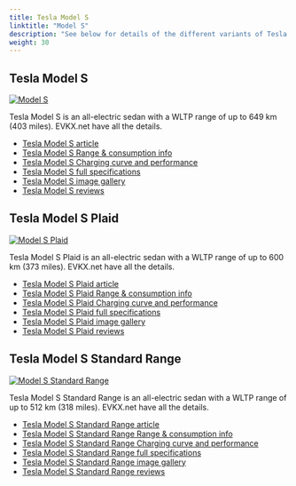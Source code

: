 ```yaml
---
title: Tesla Model S
linktitle: "Model S"
description: "See below for details of the different variants of Tesla Model S"
weight: 30
---
```

## Tesla Model S

<a href="/models/tesla/model_s/model_s/"><img src="https://media.evkx.net/multimedia/models/tesla/model_s/model_s/main_1_st.jpg" class="img-fluid" alt="Model S" ></a>

Tesla Model S is an all-electric sedan with a WLTP range of up to 649 km (403 miles). EVKX.net have all the details. 

- [Tesla Model S article](/models/tesla/model_s/model_s/)
- [Tesla Model S Range & consumption info](/models/tesla/model_s/model_s/rangeandconsumption)
- [Tesla Model S Charging curve and performance](/models/tesla/model_s/model_s/chargingcurve)
- [Tesla Model S full specifications](/models/tesla/model_s/model_s/specifications)
- [Tesla Model S image gallery](/models/tesla/model_s/model_s/gallery)
- [Tesla Model S reviews](/models/tesla/model_s/model_s/reviews)

## Tesla Model S Plaid

<a href="/models/tesla/model_s/model_s_plaid/"><img src="https://media.evkx.net/multimedia/models/tesla/model_s/model_s_plaid/main_1_st.jpg" class="img-fluid" alt="Model S Plaid" ></a>

Tesla Model S Plaid is an all-electric sedan with a WLTP range of up to 600 km (373 miles). EVKX.net have all the details. 

- [Tesla Model S Plaid article](/models/tesla/model_s/model_s_plaid/)
- [Tesla Model S Plaid Range & consumption info](/models/tesla/model_s/model_s_plaid/rangeandconsumption)
- [Tesla Model S Plaid Charging curve and performance](/models/tesla/model_s/model_s_plaid/chargingcurve)
- [Tesla Model S Plaid full specifications](/models/tesla/model_s/model_s_plaid/specifications)
- [Tesla Model S Plaid image gallery](/models/tesla/model_s/model_s_plaid/gallery)
- [Tesla Model S Plaid reviews](/models/tesla/model_s/model_s_plaid/reviews)

## Tesla Model S Standard Range

<a href="/models/tesla/model_s/model_s_standard_range/"><img src="https://media.evkx.net/multimedia/models/tesla/model_s/model_s_standard_range/main_1_st.jpg" class="img-fluid" alt="Model S Standard Range" ></a>

Tesla Model S Standard Range is an all-electric sedan with a WLTP range of up to 512 km (318 miles). EVKX.net have all the details. 

- [Tesla Model S Standard Range article](/models/tesla/model_s/model_s_standard_range/)
- [Tesla Model S Standard Range Range & consumption info](/models/tesla/model_s/model_s_standard_range/rangeandconsumption)
- [Tesla Model S Standard Range Charging curve and performance](/models/tesla/model_s/model_s_standard_range/chargingcurve)
- [Tesla Model S Standard Range full specifications](/models/tesla/model_s/model_s_standard_range/specifications)
- [Tesla Model S Standard Range image gallery](/models/tesla/model_s/model_s_standard_range/gallery)
- [Tesla Model S Standard Range reviews](/models/tesla/model_s/model_s_standard_range/reviews)

